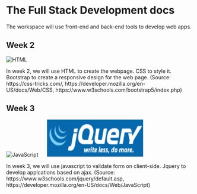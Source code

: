 # The Full Stack Development docs

The workspace will use front-end and back-end tools to develop web apps.

<h2>Week 2</h2>
<p float="left">
<img src=""C:\Users\Shashwat\Mygit\fullstack_workspace\week2\week2.png"" alt="HTML"></img>

</p>
In week 2, we will use HTML to create the webpage. CSS to style it. Bootstrap to create a responsive design for the web page. (Source: https://css-tricks.com/, https://developer.mozilla.org/en-US/docs/Web/CSS, https://www.w3schools.com/bootstrap5/index.php)

<h2>Week 3</h3>
<p float="left">
<img src="https://upload.wikimedia.org/wikipedia/commons/thumb/6/6a/JavaScript-logo.png/800px-JavaScript-logo.png" alt="JavaScript" width="100" height="100" ></img>   <img src="week3\img\jquery.png" alt="Jquery" width="260" height="100" style="padding-left: 20px;"></img>
</p>
In week 3, we will use javascript to validate form on client-side. Jquery to develop applcations based on ajax. (Source: https://www.w3schools.com/jquery/default.asp, https://developer.mozilla.org/en-US/docs/Web/JavaScript)
